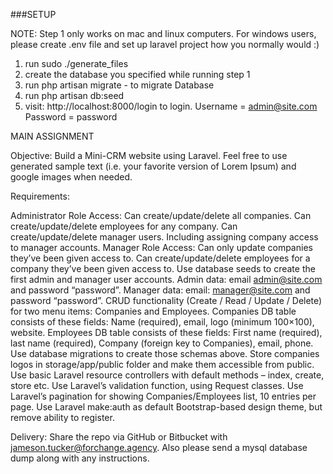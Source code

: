 ###SETUP

NOTE: Step 1 only works on mac and linux computers. For windows users, please create .env file and set up
laravel project how you normally would :)

1) run sudo ./generate_files
2) create the database you specified while running step 1
3) run php artisan migrate - to migrate Database
4) run php artisan db:seed
5) visit: http://localhost:8000/login   to login.
Username = admin@site.com
Password = password








MAIN ASSIGNMENT

Objective: Build a Mini-CRM website using Laravel. Feel free to use generated sample text (i.e. your favorite version of Lorem Ipsum) and google images when needed.

Requirements:


Administrator Role Access:
Can create/update/delete all companies.
Can create/update/delete employees for any company.
Can create/update/delete manager users.
Including assigning company access to manager accounts.
Manager Role Access:
Can only update companies they’ve been given access to.
Can create/update/delete employees for a company they’ve been given access to.
Use database seeds to create the first admin and manager user accounts.
Admin data: email admin@site.com and password “password”.
Manager data: email: manager@site.com and password “password”.
CRUD functionality (Create / Read / Update / Delete) for two menu items: Companies and Employees.
Companies DB table consists of these fields: Name (required), email, logo (minimum 100×100), website.
Employees DB table consists of these fields: First name (required), last name (required), Company (foreign key to Companies), email, phone.
Use database migrations to create those schemas above.
Store companies logos in storage/app/public folder and make them accessible from public.
Use basic Laravel resource controllers with default methods – index, create, store etc.
Use Laravel’s validation function, using Request classes.
Use Laravel’s pagination for showing Companies/Employees list, 10 entries per page.
Use Laravel make:auth as default Bootstrap-based design theme, but remove ability to register.


Delivery: Share the repo via GitHub or Bitbucket with jameson.tucker@forchange.agency. Also please send a mysql database dump along with any instructions.
